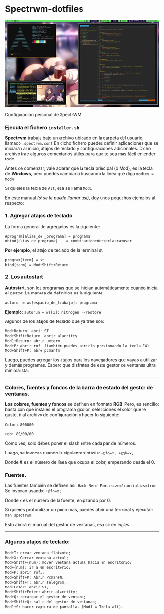 # Spectrwm-dotfiles

![Resultado](https://raw.githubusercontent.com/Svendeer/Spectrwm-dotfiles/main/2021-02-07-121224_1366x768_scrot.png)

Configuración personal de SpectrWM.

### Ejecuta el fichero `installer.sh`

**Spectrwm** trabaja bajo un archivo ubicado en la carpeta del usuario, llamado `.spectrwm.conf`
En dicho fichero puedes definir aplicaciones que se iniciarán al inicio, atajos de teclado y configuraciones adicionales.
Dicho archivo trae algunos comentarios útiles para que te sea mas fácil entender todo.

Antes de comenzar, vale aclarar que la tecla principal (o Mod), es la tecla de **Windows**, pero puedes cambiarla buscando la línea que diga
`modkey = Mod4`

Si quieres la tecla de `Alt`, esa se llama `Mod1`

En este manual _(si se le puede llamar así)_, doy unos pequeños ejemplos al respecto:

### 1. Agregar atajos de teclado

La forma general de agregarlos es la siguiente:
~~~
#program[alias_de _programa] = programa
#bind[alias_de_programa]    = combinacion+de+teclas+a+usar
~~~

**Por ejemplo**, el atajo de teclado de la terminal st.
~~~
program[term] = st
bind[term] = Mod+Shift+Return
~~~
### 2. Los autostart

**Autostar**t, son los programas que se inician automáticamente cuando inicia el gestor. La manera de definirlos es la siguiente:

`autorun = ws[espacio_de_trabajo]: programa`

**Ejemplo:**
`autorun = ws[1]: nitrogen --restore`

Algunos de los atajos de teclado que ya trae son:

~~~
Mod+Return: abrir ST
Mod+Shift+Return: abrir alacritty
Mod1+Return: abrir uxterm
Mod+P: abrir rofi (también puedes abrirlo presionando la tecla F4)
Mod+Shift+P: abre pcmanfm
~~~

Luego, puedes agregar los atajos para los navegadores que vayas a utilizar y demás programas. Espero que disfrutes de este gestor de ventanas ultra minimalista.

---
### Colores, fuentes y fondos de la barra de estado del gestor de ventanas.
**Los colores, fuentes y fondos** se definen en formato **RGB**. Pero, es sencillo: basta con que instales el programa gcolor, selecciones el color que te guste, ir al archivo de configuración y hacer lo siguiente:

`Color: 800000`

`rgb: 80/00/00`

Como ves, solo debes poner el slash entre cada par de números.

Luego, se invocan usando la siguiente sintaxis: `+@fg=x; +@gb=x;`

Donde **X** es el número de línea que ocupa el color, empezando desde el 0.

### Fuentes.
Las fuentes también se definen así: `Hack Nerd Font:size=9:antialias=true`
Se invocan usando: `+@fn=x;`

Donde x es el número de la fuente, empzando por 0.

Si quieres profundizar un poco mas, puedes abrir una terminal y ejecutar:
`man spectrwm`

Esto abrirá el manual del gestor de ventanas, eso sí: en _inglés_.

---

### Algunos atajos de teclado:
~~~
Mod+T: crear ventana flotante;
Mod+X: Cerrar ventana actual;
Mod+Shift+{num}: mover ventana actual hacia un escritorio;
Mod+{num}: ir a un escritorio;
Mod+P: abrir rofi;
Mod+Shift+P: Abrir PcmanFM;
Mod+Shift+T: abrir Telegram;
Mod+Enter: abrir ST;
Mod+Shift+Enter: abrir alacritty;
Mod+Q: recargar el gestor de ventana;
Mod+Shift+Q: salir del gestor de ventanas;
Mod1+S: hacer captura de pantalla. (Mod1 = Tecla alt).
~~~
